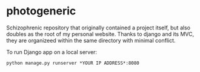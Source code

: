 # photogeneric

Schizophrenic repository that originally contained a project itself, but also doubles as the root of my personal website. Thanks to django and its MVC, they are organizeed within the same directory with minimal conflict.

To run Django app on a local server:
```
python manage.py runserver *YOUR IP ADDRESS*:8080
```
